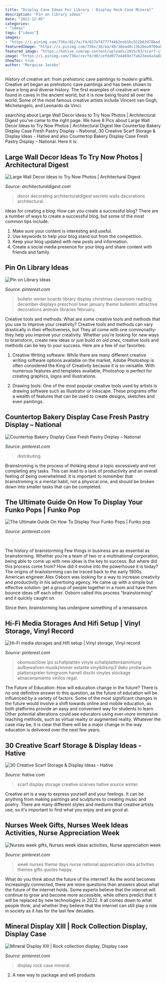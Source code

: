 ```yaml
---
title: "Display Case Ideas For Library : Display Rock Case Mineral"
description: "Pin on library ideas"
date: "2022-12-05"
categories:
- "ideas"
tags: ["ideas"]
images:
- "https://i.pinimg.com/736x/02/7e/f4/027ef477774462eeb1bc912b63978bad.jpg"
featuredImage: "https://i.pinimg.com/736x/38/ea/40/38ea40c13b2bea9f09abd9b5d96e2c35.jpg"
featured_image: "https://hative.com/wp-content/uploads/2015/03/scarf-storage-ideas/2-creative-scarf-storage-and-display-ideas.jpg"
image: "https://i.pinimg.com/736x/ce/fd/d0/cefdd077e4469e7fa623ee4a3a888f71.jpg"
ShowToc: true
author: "Marquise Jacobs"
---
```



History of creative art: from prehistoric cave paintings to modern graffiti.
Creative art began as prehistoric cave paintings and has been shown to have a long and diverse history. The first examples of creative art were found in caves in the ancient world, but it is now being found all over the world. Some of the most famous creative artists include Vincent van Gogh, Michelangelo, and Leonardo da Vinci.

	

		
searching about Large Wall Decor Ideas to Try Now Photos | Architectural Digest you've came to the right page. We have 8 Pics about Large Wall Decor Ideas to Try Now Photos | Architectural Digest like Countertop Bakery Display Case Fresh Pastry Display – National, 30 Creative Scarf Storage &amp; Display Ideas - Hative and also Countertop Bakery Display Case Fresh Pastry Display – National. Here it is:
		
    
## Large Wall Decor Ideas To Try Now Photos | Architectural Digest

<img loading=lazy src="http://media.architecturaldigest.com/photos/582b7770efb84d105bd021c1/master/pass/large-wall-decor-ideas-01.jpg" onerror="this.onerror=null;this.src='https://tse1.mm.bing.net/th?id=OIP.f1oWRh0Lf6N3JmJ7R7iqYgHaLN&amp;pid=15.1';" alt="Large Wall Decor Ideas to Try Now Photos | Architectural Digest">

_Source: architecturaldigest.com_

>decor decorating architecturaldigest secrets walls decorations architectural. 

	

Ideas for creating a blog: How can you create a successful blog?
There are a number of ways to create a successful blog, but some of the most common tips include: 
1. Make sure your content is interesting and useful.
2. Use keywords to help your blog stand out from the competition.
3. Keep your blog updated with new posts and information.
4. Create a social media presence for your blog and share content with friends and family.

    
## Pin On Library Ideas

<img loading=lazy src="https://i.pinimg.com/736x/ce/fd/d0/cefdd077e4469e7fa623ee4a3a888f71.jpg" onerror="this.onerror=null;this.src='https://tse4.mm.bing.net/th?id=OIP.LkYuIKHiPm3lrzBcCcQ5SQHaNK&amp;pid=15.1';" alt="Pin on Library ideas">

_Source: pinterest.com_

>bulletin winter boards library display christmas classroom reading december displays preschool bear january theme bullentin attractive decorations animals libraries february. 

	

Creative tools and methods: What are some creative tools and methods that you use to improve your creativity?
Creative tools and methods can vary drastically in their effectiveness, but They all come with one commonality- they help you improve your creativity. Whether you’re looking for new ways to brainstorm, create new ideas or just build on old ones, creative tools and methods can be key to your success. Here are a few of our favorites: 
1. Creative Writing software: While there are many different creative writing software options available on the market, Adobe Photoshop is often considered the King of Creativity because it is so versatile. With numerous features and templates available, Photoshop is perfect for creating graphics, logos and illustrations.

2. Drawing tools: One of the most popular creative tools used by artists is drawing software such as Illustrator or Inkscape. These programs offer a wealth of features that can be used to create designs, sketches and even paintings.

    
## Countertop Bakery Display Case Fresh Pastry Display – National

<img loading=lazy src="https://i.pinimg.com/736x/02/7e/f4/027ef477774462eeb1bc912b63978bad.jpg" onerror="this.onerror=null;this.src='https://tse3.mm.bing.net/th?id=OIP.Dz5mJCGSeSDNzXCrhJON8gHaFj&amp;pid=15.1';" alt="Countertop Bakery Display Case Fresh Pastry Display – National">

_Source: pinterest.com_

>distributing. 

	

Brainstroming is the process of thinking about a topic excessively and not completing any tasks. This can lead to a lack of productivity and an overall feeling of being overwhelmed. It is important to remember that brainstroming is a mental habit, not a physical one, and should be broken down into smaller tasks that can be completed.

    
## The Ultimate Guide On How To Display Your Funko Pops | Funko Pop

<img loading=lazy src="https://i.pinimg.com/736x/77/74/9f/77749f0a8fd1e11e9500d3d48a08e6d9.jpg" onerror="this.onerror=null;this.src='https://tse1.mm.bing.net/th?id=OIP.xNdNPy0d80nvVm6q9UGxPgHaJ3&amp;pid=15.1';" alt="The Ultimate Guide On How To Display Your Funko Pops | Funko pop">

_Source: pinterest.com_

>. 

	

The history of brainstorming
Few things in business are as essential as brainstorming. Whether you’re a team of two or a multinational corporation, being able to come up with new ideas is the key to success. But where did this process come from? How did it evolve into the powerhouse it is today?
The origins of brainstorming can be traced back to the early 1900s. American engineer Alex Osborn was looking for a way to increase creativity and productivity in his advertising agency. He came up with a simple but effective solution: get a group of people together in a room and have them bounce ideas off each other. Osborn called this process “brainstorming” and it quickly caught on.

Since then, brainstorming has undergone something of a renaissance.

    
## Hi-Fi Media Storages And Hifi Setup | Vinyl Storage, Vinyl Record

<img loading=lazy src="https://i.pinimg.com/736x/38/ea/40/38ea40c13b2bea9f09abd9b5d96e2c35.jpg" onerror="this.onerror=null;this.src='https://tse1.mm.bing.net/th?id=OIP.0aWPwbddHPMgMLU61JmkOwHaF6&amp;pid=15.1';" alt="Hi-Fi media storages and Hifi setup | Vinyl storage, Vinyl record">

_Source: pinterest.com_

>obomusiclove lps schallplatten vinyle schallplattensammlung aufbewahren musikzimmer estante vinylkillsmp3 deko proberaum plattenspieler livingroom harrell dischi vinyles stockage almacenamiento vinilos regal. 

	

The Future of Education: How will education change in the future?
There is no one definitive answer to this question, as the future of education will be influenced by a variety of factors. Some of the most significant changes in the future would involve a shift towards online and mobile education, as both platforms provide an easy and convenient way for students to learn. Other potential alterations could see educators using ever-more immersive teaching methods, such as virtual reality or augmented reality. Whatever the case may be, it is clear that there will be a major change in the way education is delivered over the next few years.

    
## 30 Creative Scarf Storage &amp; Display Ideas - Hative

<img loading=lazy src="https://hative.com/wp-content/uploads/2015/03/scarf-storage-ideas/2-creative-scarf-storage-and-display-ideas.jpg" onerror="this.onerror=null;this.src='https://tse4.mm.bing.net/th?id=OIP.yvz3tFxMJWkEKHAW3axWyQHaLF&amp;pid=15.1';" alt="30 Creative Scarf Storage &amp; Display Ideas - Hative">

_Source: hative.com_

>scarf display storage creative scarves hative source winter. 

	

Creative art is a way to express yourself and your feelings. It can be anything from making paintings and sculptures to creating music and poetry. There are many different styles and mediums that creative artists use, so it's important to find what you enjoy and are good at.

    
## Nurses Week Gifts, Nurses Week Ideas Activities, Nurse Appreciation Week

<img loading=lazy src="https://i.pinimg.com/736x/98/e5/ea/98e5ea49c8d4b811d2998d85d747f205.jpg" onerror="this.onerror=null;this.src='https://tse4.mm.bing.net/th?id=OIP.gfh4L2adlT49rJK_7CyVIgHaNK&amp;pid=15.1';" alt="Nurses week gifts, Nurses week ideas activities, Nurse appreciation week">

_Source: pinterest.com_

>week nurses theme days nurse national appreciation idea activities themes gifts quotes happy. 

	

What do you think about the future of the internet?
As the world becomes increasingly connected, there are more questions than answers about what the future of the internet holds. Some experts believe that the internet will continue to grow and become more accessible, while others predict that it will be replaced by new technologies in 2022. It all comes down to what people think, and whether they believe that the internet can still play a role in society as it has for the last few decades.

    
## Mineral Display XIII | Rock Collection Display, Display Case

<img loading=lazy src="https://i.pinimg.com/736x/e9/46/dd/e946dde05b91d5be475e8a4461165169--minerals-displays.jpg" onerror="this.onerror=null;this.src='https://tse1.mm.bing.net/th?id=OIP.o3Ow4s4PWcreo50XGQiAAgAAAA&amp;pid=15.1';" alt="Mineral Display XIII | Rock collection display, Display case">

_Source: pinterest.com_

>display rock case mineral. 

	

2. A new way to package and sell products

